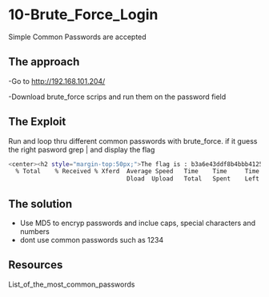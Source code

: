 # 10-Brute_Force_Login

Simple Common Passwords are accepted 

## The approach

-Go to http://192.168.101.204/

-Download brute_force scrips and run them on the password field

## The Exploit #

Run and loop thru different common passwords with brute_force. if it guess the right pasword grep | and display the flag

```bash
<center><h2 style="margin-top:50px;">The flag is : b3a6e43ddf8b4bbb4125e5e7d23040433827759d4de1c04ea63907479a80a6b2 </h2><br/><img src="images/win.png" alt="" width=200px height=200px></center>                           </div>
  % Total    % Received % Xferd  Average Speed   Time    Time     Time  Current
                                 Dload  Upload   Total   Spent    Left  Speed
```

## The solution
- Use MD5 to encryp passwords and inclue caps, special characters and numbers
- dont use common passwords such as 1234

## Resources

List_of_the_most_common_passwords